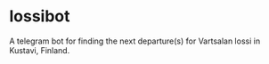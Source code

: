# lossibot
A telegram bot for finding the next departure(s) for Vartsalan lossi in Kustavi, Finland.
